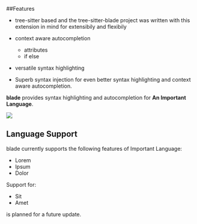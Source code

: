 ##Features
- tree-sitter based and the tree-sitter-blade project was written with this extension in mind for extensibily and flexibily
- context aware autocompletion
    - attributes
    - if else

- versatile syntax highlighting
- Superb syntax injection for even better syntax highlighting and context aware autocompletion.
<!--
👋 Hello! As Nova users browse the extensions library, a good README can help them understand what your extension does, how it works, and what setup or configuration it may require.

Not every extension will need every item described below. Use your best judgement when deciding which parts to keep to provide the best experience for your new users.

💡 Quick Tip! As you edit this README template, you can preview your changes by selecting **Extensions → Activate Project as Extension**, opening the Extension Library, and selecting "blade" in the sidebar.

Let's get started!
-->

<!--
🎈 Include a brief description of the features your syntax extension provides. For example:
-->

**blade** provides syntax highlighting and autocompletion for **An Important Language**.

<!--
🎈 It can also be helpful to include a screenshot or GIF showing your extension in action:
-->

![](https://nova.app/images/en/dark/editor.png)

## Language Support

<!--
🎈 Whether your extension covers the entirety of a language's syntax or a subset, it can be helpful to describe that for users:
-->

blade currently supports the following features of Important Language:

-   Lorem
-   Ipsum
-   Dolor

Support for:

-   Sit
-   Amet

is planned for a future update.

<!--
👋 That's it! Happy developing!

P.S. If you'd like, you can remove these comments before submitting your extension 😉
-->

